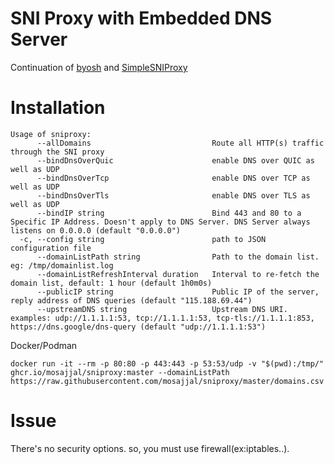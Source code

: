 SNI Proxy with Embedded DNS Server
==============

Continuation of [byosh](https://github.com/mosajjal/byosh) and [SimpleSNIProxy](https://github.com/ziozzang/SimpleSNIProxy)

Installation
============

```
Usage of sniproxy:
      --allDomains                           Route all HTTP(s) traffic through the SNI proxy
      --bindDnsOverQuic                      enable DNS over QUIC as well as UDP
      --bindDnsOverTcp                       enable DNS over TCP as well as UDP
      --bindDnsOverTls                       enable DNS over TLS as well as UDP
      --bindIP string                        Bind 443 and 80 to a Specific IP Address. Doesn't apply to DNS Server. DNS Server always listens on 0.0.0.0 (default "0.0.0.0")
  -c, --config string                        path to JSON configuration file
      --domainListPath string                Path to the domain list. eg: /tmp/domainlist.log
      --domainListRefreshInterval duration   Interval to re-fetch the domain list, default: 1 hour (default 1h0m0s)
      --publicIP string                      Public IP of the server, reply address of DNS queries (default "115.188.69.44")
      --upstreamDNS string                   Upstream DNS URI. examples: udp://1.1.1.1:53, tcp://1.1.1.1:53, tcp-tls://1.1.1.1:853, https://dns.google/dns-query (default "udp://1.1.1.1:53")
```      

Docker/Podman

```
docker run -it --rm -p 80:80 -p 443:443 -p 53:53/udp -v "$(pwd):/tmp/" ghcr.io/mosajjal/sniproxy:master --domainListPath https://raw.githubusercontent.com/mosajjal/sniproxy/master/domains.csv 
```

Issue
=====

There's no security options. so, you must use firewall(ex:iptables..).
